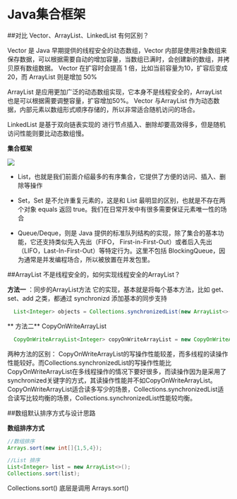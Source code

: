 # Java集合框架

##对比 Vector、ArrayList、LinkedList 有何区别？

Vector 是 Java 早期提供的线程安全的动态数组，Vector 内部是使用对象数组来保存数据，可以根据需要自动的增加容量，当数组已满时，会创建新的数组，并拷贝原有数组数据。
Vector 在扩容时会提高 1 倍，比如当前容量为10，扩容后变成20，而 ArrayList 则是增加 50%

ArrayList 是应用更加广泛的动态数组实现，它本身不是线程安全的，ArrayList 也是可以根据需要调整容量，扩容增加50%。
Vector 与ArrayList 作为动态数据，内部元素以数组形式顺序存储的，所以非常适合随机访问的场合。

LinkedList 是基于双向链表实现的 进行节点插入、删除却要高效得多，但是随机访问性能则要比动态数组慢。

**集合框架**

![](https://static001.geekbang.org/resource/image/67/c7/675536edf1563b11ab7ead0def1215c7.png)

- List，也就是我们前面介绍最多的有序集合，它提供了方便的访问、插入、删除等操作

- Set，Set 是不允许重复元素的，这是和 List 最明显的区别，也就是不存在两个对象 equals 返回 true。我们在日常开发中有很多需要保证元素唯一性的场合

- Queue/Deque，则是 Java 提供的标准队列结构的实现，除了集合的基本功能，它还支持类似先入先出（FIFO， First-in-First-Out）或者后入先出（LIFO，Last-In-First-Out）等特定行为。这里不包括 BlockingQueue，因为通常是并发编程场合，所以被放置在并发包里。

##ArrayList 不是线程安全的，如何实现线程安全的ArrayList？

**方法一** ：同步的ArrayList方法
它的实现，基本就是将每个基本方法，比如 get、set、add 之类，都通过 synchronizd 添加基本的同步支持
```java
  List<Integer> objects = Collections.synchronizedList(new ArrayList<>());

```
** 方法二** CopyOnWriteArrayList
```java
  CopyOnWriteArrayList<Integer> copyOnWriteArrayList = new CopyOnWriteArrayList<>();
```
两种方法的区别：
CopyOnWriteArrayList的写操作性能较差，而多线程的读操作性能较好。而Collections.synchronizedList的写操作性能比CopyOnWriteArrayList在多线程操作的情况下要好很多，而读操作因为是采用了synchronized关键字的方式，其读操作性能并不如CopyOnWriteArrayList。
CopyOnWriteArrayList适合读多写少的场景，Collections.synchronizedList适合读写比较均衡的场景，Collections.synchronizedList性能较均衡。

##数组默认排序方式与设计思路

**数组排序方式**

```java
//数组排序
Arrays.sort(new int[]{1,5,4});

//List 排序
List<Integer> list = new ArrayList<>();
Collections.sort(list);
```
Collections.sort() 底层是调用 Arrays.sort()












